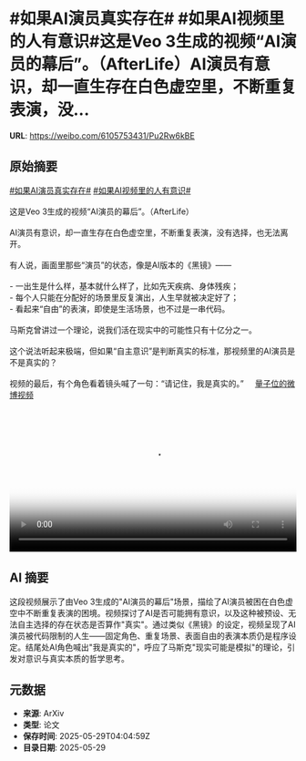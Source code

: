 # #如果AI演员真实存在# #如果AI视频里的人有意识#这是Veo 3生成的视频“AI演员的幕后”。（AfterLife）AI演员有意识，却一直生存在白色虚空里，不断重复表演，没...

**URL**: https://weibo.com/6105753431/Pu2Rw6kBE

## 原始摘要

<a href="https://m.weibo.cn/search?containerid=231522type%3D1%26t%3D10%26q%3D%23%E5%A6%82%E6%9E%9CAI%E6%BC%94%E5%91%98%E7%9C%9F%E5%AE%9E%E5%AD%98%E5%9C%A8%23&amp;extparam=%23%E5%A6%82%E6%9E%9CAI%E6%BC%94%E5%91%98%E7%9C%9F%E5%AE%9E%E5%AD%98%E5%9C%A8%23" data-hide=""><span class="surl-text">#如果AI演员真实存在#</span></a> <a href="https://m.weibo.cn/search?containerid=231522type%3D1%26t%3D10%26q%3D%23%E5%A6%82%E6%9E%9CAI%E8%A7%86%E9%A2%91%E9%87%8C%E7%9A%84%E4%BA%BA%E6%9C%89%E6%84%8F%E8%AF%86%23&amp;extparam=%23%E5%A6%82%E6%9E%9CAI%E8%A7%86%E9%A2%91%E9%87%8C%E7%9A%84%E4%BA%BA%E6%9C%89%E6%84%8F%E8%AF%86%23" data-hide=""><span class="surl-text">#如果AI视频里的人有意识#</span></a><br><br>这是Veo 3生成的视频“AI演员的幕后”。（AfterLife）<br><br>AI演员有意识，却一直生存在白色虚空里，不断重复表演，没有选择，也无法离开。<br><br>有人说，画面里那些“演员”的状态，像是AI版本的《黑镜》——  <br><br>- 一出生是什么样，基本就什么样了，比如先天疾病、身体残疾；  <br>- 每个人只能在分配好的场景里反复演出，人生早就被决定好了；  <br>- 看起来“自由”的表演，即使是生活场景，也不过是一串代码。<br><br>马斯克曾讲过一个理论，说我们活在现实中的可能性只有十亿分之一。  <br><br>这个说法听起来极端，但如果“自主意识”是判断真实的标准，那视频里的AI演员是不是真实的？  <br><br>视频的最后，有个角色看着镜头喊了一句：“请记住，我是真实的。” <a href="https://video.weibo.com/show?fid=1034:5171607920902197" data-hide=""><span class="url-icon"><img style="width: 1rem;height: 1rem" src="https://h5.sinaimg.cn/upload/2015/09/25/3/timeline_card_small_video_default.png" referrerpolicy="no-referrer"></span><span class="surl-text">量子位的微博视频</span></a><br clear="both"><div style="clear: both"></div><video controls="controls" poster="https://tvax2.sinaimg.cn/orj480/006Fd7o3ly1i1w846xztfj30zk0k0jw6.jpg" style="width: 100%"><source src="https://f.video.weibocdn.com/o0/bBKiu7Wklx08oCueiQ3601041201dW3g0E010.mp4?label=mp4_720p&amp;template=1280x720.25.0&amp;ori=0&amp;ps=1Cx9YB1mmR49jS&amp;Expires=1748495057&amp;ssig=ZxYt397te1&amp;KID=unistore,video"><source src="https://f.video.weibocdn.com/o0/HZKoxogBlx08oCue1aKY01041200BIqP0E010.mp4?label=mp4_hd&amp;template=852x480.25.0&amp;ori=0&amp;ps=1Cx9YB1mmR49jS&amp;Expires=1748495057&amp;ssig=huObs8J0s8&amp;KID=unistore,video"><source src="https://f.video.weibocdn.com/o0/BST4iGMelx08oCudekzC01041200nAZX0E010.mp4?label=mp4_ld&amp;template=640x360.25.0&amp;ori=0&amp;ps=1Cx9YB1mmR49jS&amp;Expires=1748495057&amp;ssig=Nio9flhnI%2B&amp;KID=unistore,video"><p>视频无法显示，请前往<a href="https://video.weibo.com/show?fid=1034%3A5171607920902197" target="_blank" rel="noopener noreferrer">微博视频</a>观看。</p></video>

## AI 摘要

这段视频展示了由Veo 3生成的"AI演员的幕后"场景，描绘了AI演员被困在白色虚空中不断重复表演的困境。视频探讨了AI是否可能拥有意识，以及这种被预设、无法自主选择的存在状态是否算作"真实"。通过类似《黑镜》的设定，视频呈现了AI演员被代码限制的人生——固定角色、重复场景、表面自由的表演本质仍是程序设定。结尾处AI角色喊出"我是真实的"，呼应了马斯克"现实可能是模拟"的理论，引发对意识与真实本质的哲学思考。

## 元数据

- **来源**: ArXiv
- **类型**: 论文
- **保存时间**: 2025-05-29T04:04:59Z
- **目录日期**: 2025-05-29

